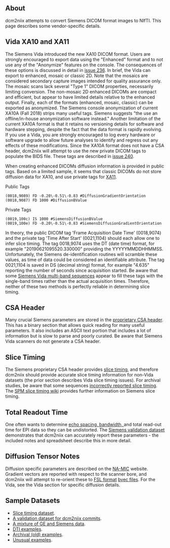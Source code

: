 ## About

dcm2niix attempts to convert Siemens DICOM format images to NIfTI. This page describes some vendor-specific details.

## Vida XA10 and XA11

The Siemens Vida introduced the new XA10 DICOM format. Users are strongly encouraged to export data using the "Enhanced" format and to not use any of the "Anonymize" features on the console. The consequences of these options is discussed in detail in [issue 236](https://github.com/rordenlab/dcm2niix/issues/236). In brief, the Vida can export to enhanced, mosaic or classic 2D. Note that the mosaics are considered secondary capture images intended for quality assurance only. The mosaic scans lack several "Type 1" DICOM properties, necessarily limiting conversion. The non-mosaic 2D enhanced DICOMs are compact and efficient, but appear to have limited details relative to the enhanced output. Finally, each of the formats (enhanced, mosaic, classic) can be exported as anonymized. The Siemens console anonymization of current XA10A (Fall 2018) strips many useful tags. Siemens suggests "the use an offline/in-house anonymization software instead." Another limitation of the current XA10A format is that it retains no versioning details for software and hardware stepping, despite the fact that the data format is rapidly evolving. If you use a Vida, you are strongly encouraged to log every hardware or software upgrade to allow future analyses to identify and regress out any effects of these modifications.  Since the XA10A format does not have a CSA header, dcm2niix will attempt to use the new private DICOM tags to populate the BIDS file. These tags are described in [issue 240](https://github.com/rordenlab/dcm2niix/issues/240).

When creating enhanced DICOMs diffusion information is provided in public tags. Based on a limited sample, it seems that classic DICOMs do not store diffusion data for XA10, and use private tags for [XA11](https://www.nitrc.org/forum/forum.php?thread_id=10013&forum_id=4703).

Public Tags
```
(0018,9089) FD -0.20\-0.51\-0.83 #DiffusionGradientOrientation
(0018,9087) FD 1000 #DiffusionBValue

```

Private Tags
```
(0019,100c) IS 1000 #SiemensDiffusionBValue
(0019,100e) FD -0.20\-0.51\-0.83 #SiemensDiffusionGradientOrientation

```

In theory, the public DICOM tag 'Frame Acquisition Date Time' (0018,9074) and the private tag 'Time After Start' (0021,1104) should each allow one to infer slice timing. The tag 0018,9074 uses the DT (date time) format, for example "20190621095520.330000" providing the YYYYYMMDDHHMMSS. Unfortunately, the Siemens de-identification routines will scramble these values, as time of data could be considered an identifiable attribute. The tag 0021,1104 is saved in DS (decimal string) format, for example "4.635" reporting the number of seconds since acquisition started. Be aware that some [Siemens Vida multi-band sequences](https://github.com/rordenlab/dcm2niix/issues/303) appear to fill these tags with the single-band times rather than the actual acquisition times. Therefore, neither of these two methods is perfectly reliable in determining slice timing.

## CSA Header

Many crucial Siemens parameters are stored in the [proprietary CSA header](http://nipy.org/nibabel/dicom/siemens_csa.html). This has a binary section that allows quick reading for many useful parameters. It also includes an ASCII text portion that includes a lot of information but is slow to parse and poorly curated. Be aware that Siemens Vida scanners do not generate a CSA header.

## Slice Timing

The Siemens proprietary CSA header provides [slice timing](https://www.mccauslandcenter.sc.edu/crnl/tools/stc), and therefore dcm2niix should provide accurate slice timing information for non-Vida datasets (the prior section describes Vida slice timing issues). For archival studies, be aware that some sequences [incorrectly reported slice timing](https://github.com/rordenlab/dcm2niix/issues/126). The [SPM slice timing wiki](https://en.wikibooks.org/w/index.php?title=SPM/Slice_Timing&stable=0#Siemens_scanners) provides further information on Siemens slice timing.

## Total Readout Time

One often wants to determine [echo spacing, bandwidth, ](https://support.brainvoyager.com/brainvoyager/functional-analysis-preparation/29-pre-processing/78-epi-distortion-correction-echo-spacing-and-bandwidth) and total read-out time for EPI data so they can be undistorted. The [Siemens validation dataset](https://github.com/neurolabusc/dcm_qa/tree/master/In/TotalReadoutTime) demonstrates that dcm2niix can accurately report these parameters - the included notes and spreadsheet describe this in more detail.

## Diffusion Tensor Notes

Diffusion specific parameters are described on the [NA-MIC](https://www.na-mic.org/wiki/NAMIC_Wiki:DTI:DICOM_for_DWI_and_DTI#Private_vendor:_Siemens) website. Gradient vectors are reported with respect to the scanner bore, and dcm2niix will attempt to re-orient these to [FSL format](http://justinblaber.org/brief-introduction-to-dwmri/) [bvec files](https://fsl.fmrib.ox.ac.uk/fsl/fslwiki/FDT/FAQ#What_conventions_do_the_bvecs_use.3F). For the Vida, see the Vida section for specific diffusion details.

## Sample Datasets

 - [Slice timing dataset](httphttps://www.nitrc.org/plugins/mwiki/index.php/dcm2nii:MainPage#Slice_timing_corrections://www.nitrc.org/plugins/mwiki/index.php/dcm2nii:MainPage).
 - [A validation dataset for dcm2niix commits](https://github.com/neurolabusc/dcm_qa).
 - [A mixture of GE and Siemens data](https://github.com/neurolabusc/dcm_qa_nih).
 - [DTI examples](https://www.nitrc.org/plugins/mwiki/index.php/dcm2nii:MainPage#Diffusion_Tensor_Imaging).
 - [Archival (old) examples](https://www.nitrc.org/plugins/mwiki/index.php/dcm2nii:MainPage#Archival_MRI).
 - [Unusual examples](https://www.nitrc.org/plugins/mwiki/index.php/dcm2nii:MainPage#Unusual_MRI).

